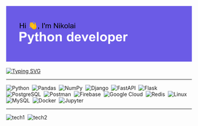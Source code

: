 <img src="header.png" alt="Header goes here, but something wrong...">

[![Typing SVG](https://readme-typing-svg.herokuapp.com?font=Space+Mono&size=40&duration=3000&color=51F70C&width=500&height=60&lines=Optimized+backend;Database+architecture;Highly+loaded+services;Big+data;Machine+learning;RESTFULL+applications;Modern+technologies)](https://git.io/typing-svg)

<hr>
<div>
<img src="https://simpleicons.org/icons/python.svg" style="fill: #5652c4;" title="Python" alt="Python" width="70" height="70"/>&nbsp;
<img src="https://simpleicons.org/icons/pandas.svg" style="fill: #5652c4;"  title="Pandas" alt="Pandas" width="70" height="70"/>&nbsp;
<img src="https://simpleicons.org/icons/numpy.svg" style="fill: #5652c4;"  title="NumPy" alt="NumPy" width="70" height="70"/>&nbsp;
<img src="https://simpleicons.org/icons/django.svg" style="fill: #5652c4;" title="Django" alt="Django" width="70" height="70"/>&nbsp;
<img src="https://simpleicons.org/icons/fastapi.svg" style="fill: #5652c4;" title="FastAPI" alt="FastAPI" width="70" height="70"/>&nbsp;
<img src="https://simpleicons.org/icons/flask.svg" style="fill: #5652c4;" title="Flask" alt="Flask" width="70" height="70"/>&nbsp;
<img src="https://simpleicons.org/icons/postgresql.svg" style="fill: #5652c4;"  title="PostgreSQL" alt="PostgreSQL" width="70" height="70"/>&nbsp;
<img src="https://simpleicons.org/icons/postman.svg" style="fill: #5652c4;" title="Postman" alt="Postman" width="70" height="70"/>&nbsp;
<img src="https://simpleicons.org/icons/firebase.svg" style="fill: #5652c4;" title="Firebase" alt="Firebase" width="70" height="70"/>&nbsp;
<img src="https://simpleicons.org/icons/googlecloud.svg" style="fill: #5652c4;" title="Google Cloud" alt="Google Cloud" width="70" height="70"/>&nbsp;
<img src="https://simpleicons.org/icons/redis.svg" style="fill: #5652c4;" title="Redis" alt="Redis" width="70" height="70"/>&nbsp;
<img src="https://simpleicons.org/icons/linux.svg" style="fill: #5652c4;" title="Linux" alt="Linux" width="70" height="70"/>&nbsp;
<img src="https://simpleicons.org/icons/mysql.svg" style="fill: #5652c4;" title="MySQL" alt="MySQL" width="70" height="70"/>&nbsp;
<img src="https://simpleicons.org/icons/docker.svg" style="fill: #5652c4;" title="Docker" alt="Docker" width="70" height="70"/>&nbsp;
<img src="https://simpleicons.org/icons/jupyter.svg" style="fill: #5652c4;" title="Jupyter" alt="Jupyter" width="70" height="70"/>&nbsp;
</div>
<hr>

<p>
  <img src="https://readme-typing-svg.herokuapp.com?font=Space+Mono&size=40&duration=650&color=D33DF7&multiline=true&height=700&lines=Python;Pandas;NumPy;Django;FastAPI;Flask;PostgreSQL" style="fill: #5652c4;" title="tech1" alt="tech1" width="400" height="700"/>&nbsp;
  <img src="https://readme-typing-svg.herokuapp.com?font=Space+Mono&size=40&duration=600&color=0CF7E1&multiline=true&height=700&lines=Postman;Google+Cloud;Firebase;Redis;Linux;MySQL;Docker;Jupyter" style="fill: #5652c4;"  title="tech2" alt="tech2" width="400" height="700"/>&nbsp;
</p>



